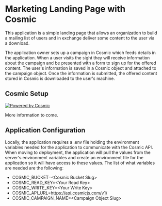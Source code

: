 # Marketing Landing Page with Cosmic

This application is a simple landing page that allows an organization to build a mailing list of users and in exchange deliver some content to the user via a download.

The application owner sets up a campaign in Cosmic which feeds details in the application. When a user visits the sight they will receive information about the campaign and be presented with a form to sign up for the offered content. The user's information is saved in a Cosmic object and attached to the campaign object. Once the information is submitted, the offered content stored in Cosmic is
downloaded to the user's machine.

## Cosmic Setup

[![Powered by Cosmic](https://web-assets.cosmicjs.com/images/powered-by-cosmic.svg)](https://app.cosmicjs.com/add-bucket?import_bucket=5f52a4e110dbb60008716d5f)

More information to come.

## Application Configuration

Locally, the application requires a .env file holding the environment variables needed for the application to communicate with the Cosmic API. When moving to deployment, the application will pull the values from the server's environment variables and create an environment file for the application so it will have access to these values. The list of what variables are needed are the following:

  * COSMIC_BUCKET=\<Cosmic Bucket Slug>
  * COSMIC_READ_KEY=\<Your Read Key>
  * COSMIC_WRITE_KEY=\<Your Write Key>
  * COSMIC_API_URL=https://api.cosmicjs.com/v1/
  * COSMIC_CAMPAIGN_NAME=\<Campaign Object Slug>
